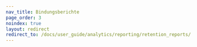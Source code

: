 ```yaml
---
nav_title: Bindungsberichte
page_order: 3
noindex: true
layout: redirect
redirect_to: /docs/user_guide/analytics/reporting/retention_reports/
---
```


